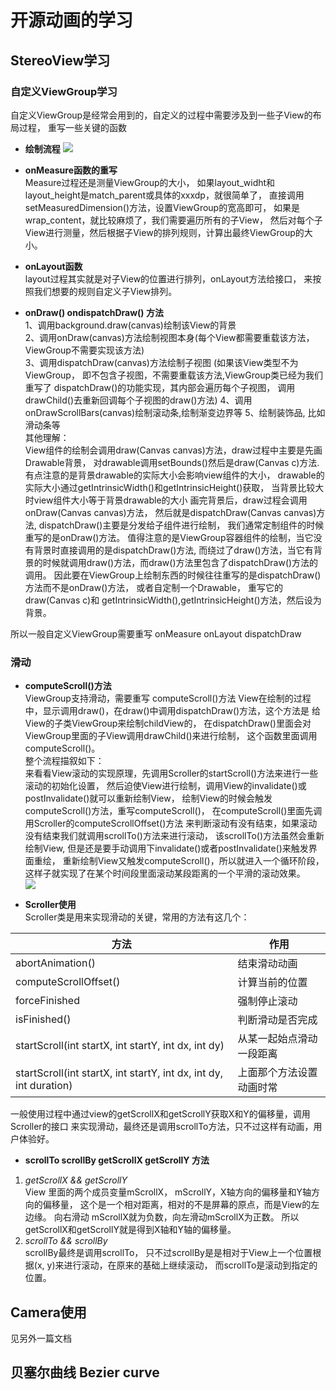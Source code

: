 # 开源动画的学习
## StereoView学习
### 自定义ViewGroup学习
自定义ViewGroup是经常会用到的，自定义的过程中需要涉及到一些子View的布局过程，
重写一些关键的函数

* **绘制流程** 
![](http://pic002.cnblogs.com/images/2012/421241/2012072317111933.png)
* **onMeasure函数的重写**  
Measure过程还是测量ViewGroup的大小，
如果layout_widht和layout_height是match_parent或具体的xxxdp，就很简单了，
直接调用setMeasuredDimension()方法，设置ViewGroup的宽高即可，
如果是wrap_content，就比较麻烦了，我们需要遍历所有的子View，
然后对每个子View进行测量，然后根据子View的排列规则，计算出最终ViewGroup的大小。

* **onLayout函数**  
layout过程其实就是对子View的位置进行排列，onLayout方法给接口，
来按照我们想要的规则自定义子View排列。

* **onDraw() ondispatchDraw() 方法**   
1、调用background.draw(canvas)绘制该View的背景  
2、调用onDraw(canvas)方法绘制视图本身(每个View都需要重载该方法，
   ViewGroup不需要实现该方法)  
3、调用dispatchDraw(canvas)方法绘制子视图 (如果该View类型不为ViewGroup，
   即不包含子视图，不需要重载该方法,ViewGroup类已经为我们重写了
   dispatchDraw()的功能实现，其内部会遍历每个子视图，
   调用drawChild()去重新回调每个子视图的draw()方法)
4、调用onDrawScrollBars(canvas)绘制滚动条,绘制渐变边界等
5、绘制装饰品, 比如滑动条等  
其他理解：  
View组件的绘制会调用draw(Canvas canvas)方法，draw过程中主要是先画Drawable背景，
对drawable调用setBounds()然后是draw(Canvas c)方法.
有点注意的是背景drawable的实际大小会影响view组件的大小，
drawable的实际大小通过getIntrinsicWidth()和getIntrinsicHeight()获取，
当背景比较大时view组件大小等于背景drawable的大小
画完背景后，draw过程会调用onDraw(Canvas canvas)方法，
然后就是dispatchDraw(Canvas canvas)方法, dispatchDraw()主要是分发给子组件进行绘制，
我们通常定制组件的时候重写的是onDraw()方法。
值得注意的是ViewGroup容器组件的绘制，当它没有背景时直接调用的是dispatchDraw()方法, 
而绕过了draw()方法，当它有背景的时候就调用draw()方法，而draw()方法里包含了dispatchDraw()方法的调用。
因此要在ViewGroup上绘制东西的时候往往重写的是dispatchDraw()方法而不是onDraw()方法，
或者自定制一个Drawable，
重写它的draw(Canvas c)和 getIntrinsicWidth(),getIntrinsicHeight()方法，然后设为背景。

所以一般自定义ViewGroup需要重写 onMeasure onLayout dispatchDraw 

### 滑动
* **computeScroll()方法**  
ViewGroup支持滑动，需要重写 computeScroll()方法
View在绘制的过程中，显示调用draw()，在draw()中调用dispatchDraw()方法，这个方法是
给View的子类ViewGroup来绘制childView的，
在dispatchDraw()里面会对ViewGroup里面的子View调用drawChild()来进行绘制，
这个函数里面调用computeScroll()。  
整个流程描叙如下：  
来看看View滚动的实现原理，先调用Scroller的startScroll()方法来进行一些滚动的初始化设置，
然后迫使View进行绘制，调用View的invalidate()或postInvalidate()就可以重新绘制View，
绘制View的时候会触发computeScroll()方法，重写computeScroll()，
在computeScroll()里面先调用Scroller的computeScrollOffset()方法
来判断滚动有没有结束，如果滚动没有结束我们就调用scrollTo()方法来进行滚动，
该scrollTo()方法虽然会重新绘制View,
但是还是要手动调用下invalidate()或者postInvalidate()来触发界面重绘，
重新绘制View又触发computeScroll()，所以就进入一个循环阶段，
这样子就实现了在某个时间段里面滚动某段距离的一个平滑的滚动效果。  
![](http://img.blog.csdn.net/20131225171520265?watermark/2/text/aHR0cDovL2Jsb2cuY3Nkbi5uZXQveGlhYW5taW5n/font/5a6L5L2T/fontsize/400/fill/I0JBQkFCMA==/dissolve/70/gravity/SouthEast)

* **Scroller使用**  
    Scroller类是用来实现滑动的关键，常用的方法有这几个： 

| 方法 | 作用 |   
|----| ----|  
| abortAnimation() | 结束滑动动画 |
|computeScrollOffset() |计算当前的位置|
|forceFinished|强制停止滚动|
|isFinished()|判断滑动是否完成|
|startScroll(int startX, int startY, int dx, int dy)|从某一起始点滑动一段距离|
|startScroll(int startX, int startY, int dx, int dy, int duration)|上面那个方法设置动画时常|
    
一般使用过程中通过view的getScrollX和getScrollY获取X和Y的偏移量，调用Scroller的接口
来实现滑动，最终还是调用scrollTo方法，只不过这样有动画，用户体验好。

* **scrollTo scrollBy getScrollX getScrollY 方法**
1. *getScrollX   &&   getScrollY*  
   View 里面的两个成员变量mScrollX， mScrollY，X轴方向的偏移量和Y轴方向的偏移量，
   这个是一个相对距离，相对的不是屏幕的原点，而是View的左边缘。
   向右滑动 mScrollX就为负数，向左滑动mScrollX为正数。
   所以getScrollX和getScrollY就是得到X轴和Y轴的偏移量。  
2. *scrollTo    &&  scrollBy*  
   scrollBy最终是调用scrollTo，
   只不过scrollBy是是相对于View上一个位置根据(x, y)来进行滚动，在原来的基础上继续滚动，
   而scrollTo是滚动到指定的位置。


## Camera使用
见另外一篇文档

## 贝塞尔曲线 Bezier curve


